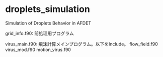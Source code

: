 # droplets_simulation
Simulation of Droplets Behavior in AFDET

grid_info.f90:
  前処理用プログラム
  
virus_main.f90:
  飛沫計算メインプログラム。以下をInclude。
  flow_field.f90
  virus_mod.f90
  motion_virus.f90
